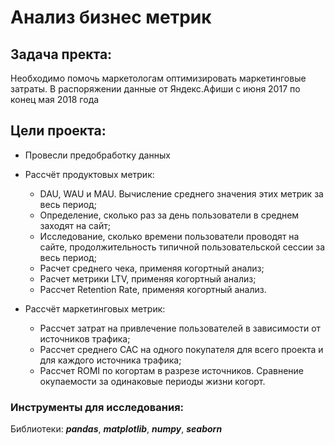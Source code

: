 # Анализ бизнес метрик

## Задача пректа:

Необходимо помочь маркетологам оптимизировать маркетинговые затраты. В распоряжении данные от Яндекс.Афиши с июня 2017 по конец мая 2018 года

## Цели проекта:

- Провесли предобработку данных

- Рассчёт продуктовых метрик:

  - DAU, WAU и MAU. Вычисление среднего значения этих метрик за весь период;
  - Определение, сколько раз за день пользователи в среднем заходят на сайт;
  - Исследование, сколько времени пользователи проводят на сайте, продолжительность типичной пользовательской сессии за весь период;
  - Расчет среднего чека, применяя когортный анализ;
  - Расчет метрики LTV, применяя когортный анализ;
  - Рассчет Retention Rate, применяя когортный анализ.

- Рассчёт маркетинговых метрик: 
  - Рассчет затрат на привлечение пользователей в зависимости от источников трафика;
  - Рассчет среднего CAC на одного покупателя для всего проекта и для каждого источника трафика;
  - Рассчет ROMI по когортам в разрезе источников. Сравнение окупаемости за одинаковые периоды жизни когорт.

### Инструменты для исследования:

Библиотеки: ***pandas***, ***matplotlib***, ***numpy***,  ***seaborn***